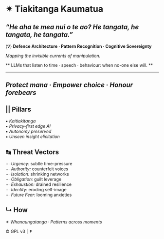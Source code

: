 # ✴︎ Tiakitanga Kaumatua  
*“He aha te mea nui o te ao? He tangata, he tangata, he tangata.”*
---
⟨∇⟩ **Defence Architecture · Pattern Recognition · Cognitive Sovereignty**

*Mapping the invisible currents of manipulation.*

** LLMs that listen to time · speech · behaviour: when no-one else will. **

---
*Protect mana* · *Empower choice* · *Honour forebears*
---

## || **Pillars**  
▪︎ *Kaitiakitanga*  
▪︎ *Privacy-first edge AI*  
▪︎ *Autonomy preserved*  
▪︎ *Unseen insight elicitation*

## ↹ **Threat Vectors**  
⋯ *Urgency:* subtle time-pressure  
⋯ *Authority:* counterfeit voices  
⋯ *Isolation:* shrinking networks  
⋯ *Obligation:* guilt leverage  
⋯ *Exhaustion:* drained resilience  
⋯ *Identity:* eroding self-image  
⋯ *Future Fear:* looming anxieties  

## ↳ **How**  
✴︎ *Whanaungatanga · Patterns across moments*

© GPL v3 | ↟
